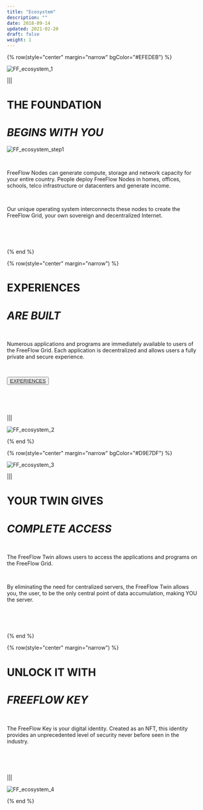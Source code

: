```yaml
---
title: "Ecosystem"
description: ""
date: 2018-09-14
updated: 2021-02-20
draft: false
weight: 1
---
```


<!-- section 1 (step 1) -->

{% row(style="center" margin="narrow" bgColor="#EFEDEB") %}

![FF_ecosystem_1](ecosystem/FF_ecosystem_1.png)

|||

# THE FOUNDATION
# _BEGINS WITH YOU_

![FF_ecosystem_step1](ecosystem/FF_ecosystem_step1.png)

<br>

FreeFlow Nodes can generate compute, storage and network capacity for your entire country. People deploy FreeFlow Nodes in homes, offices, schools, telco infrastructure or datacenters and generate income. 

<br>

Our unique operating system interconnects these nodes to create the FreeFlow Grid, your own sovereign and decentralized Internet. 

<br>
<br>
<br>

{% end %}

<!-- section 2 (step 2) -->

{% row(style="center" margin="narrow") %}

# EXPERIENCES
# _ARE BUILT_

<br>

Numerous applications and programs are immediately available to users of the FreeFlow Grid. Each application is decentralized and allows users a fully private and secure experience. 

<br>

<button>[EXPERIENCES]("/experiences")</button>

<br>
<br>
<br>

|||

![FF_ecosystem_2](ecosystem/FF_ecosystem_2.png)

{% end %}

<!-- section 3 (step 3) -->

{% row(style="center" margin="narrow" bgColor="#D9E7DF") %}

![FF_ecosystem_3](ecosystem/FF_ecosystem_3.png)

|||

# YOUR TWIN GIVES
# _COMPLETE ACCESS_

<br>

The FreeFlow Twin allows users to access the applications and programs on the FreeFlow Grid. 

<br>

By eliminating the need for centralized servers, the FreeFlow Twin allows you, the user, to be the only central point of data accumulation, making YOU the server. 

<br>
<br>
<br>

{% end %}

<!-- section 4 (step 4) -->

{% row(style="center" margin="narrow") %}

# UNLOCK IT WITH
# _FREEFLOW KEY_

<br>

The FreeFlow Key is your digital identity. Created as an NFT, this identity provides an unprecedented level of security never before seen in the industry.

<br>
<br>
<br>

|||

![FF_ecosystem_4](ecosystem/FF_ecosystem_4.png)

{% end %}